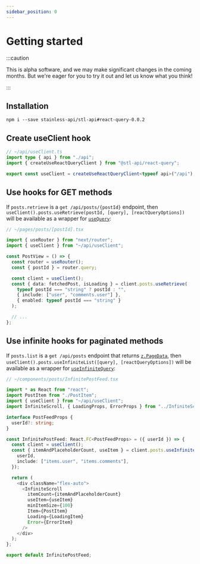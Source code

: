 ```yaml
---
sidebar_position: 0
---
```


# Getting started

:::caution

This is alpha software, and we may make significant changes in the coming months.
But we're eager for you to try it out and let us know what you think!

:::

## Installation

```
npm i --save stainless-api/stl-api#react-query-0.0.2
```

## Create useClient hook

```ts
// ~/api/useClient.ts
import type { api } from "./api";
import { createUseReactQueryClient } from "@stl-api/react-query";

export const useClient = createUseReactQueryClient<typeof api>("/api");
```

## Use hooks for GET methods

If `posts.retrieve` is a `get /api/posts/{postId}` endpoint, then
`useClient().posts.useRetrieve(postId, [query], [reactQueryOptions])` will be available
as a wrapper for [`useQuery`](https://tanstack.com/query/v4/docs/react/reference/useQuery):

```ts
// ~/pages/posts/[postId].tsx

import { useRouter } from "next/router";
import { useClient } from "~/api/useClient";

const PostView = () => {
  const router = useRouter();
  const { postId } = router.query;

  const client = useClient();
  const { data: fetchedPost, isLoading } = client.posts.useRetrieve(
    typeof postId === "string" ? postId : "",
    { include: ["user", "comments.user"] },
    { enabled: typeof postId === "string" }
  );

  // ...
};
```

## Use infinite hooks for paginated methods

If `posts.list` is a `get /api/posts` endpoint that returns [`z.PageData`](/stl/pagination#zpagedatai), then
`useClient().posts.useInfiniteList([query], [reactQueryOptions])` will be available
as a wrapper for [`useInfiniteQuery`](https://tanstack.com/query/v4/docs/react/reference/useInfiniteQuery):

```ts
// ~/components/posts/InfinitePostFeed.tsx

import * as React from "react";
import PostItem from "./PostItem";
import { useClient } from "~/api/useClient";
import InfiniteScroll, { LoadingProps, ErrorProps } from "../InfiniteScroll";

interface PostFeedProps {
  userId?: string;
}

const InfinitePostFeed: React.FC<PostFeedProps> = ({ userId }) => {
  const client = useClient();
  const { itemAndPlaceholderCount, useItem } = client.posts.useInfiniteList({
    userId,
    include: ["items.user", "items.comments"],
  });

  return (
    <div className="flex-auto">
      <InfiniteScroll
        itemCount={itemAndPlaceholderCount}
        useItem={useItem}
        minItemSize={100}
        Item={PostItem}
        Loading={LoadingItem}
        Error={ErrorItem}
      />
    </div>
  );
};

export default InfinitePostFeed;
```
